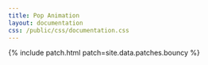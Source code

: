 ```yaml
---
title: Pop Animation
layout: documentation
css: /public/css/documentation.css
---
```


{% include patch.html patch=site.data.patches.bouncy %}
